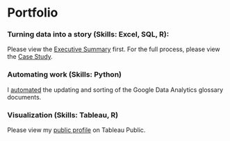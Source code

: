 # Portfolio

### Turning data into a story (Skills: Excel, SQL, R):
Please view the [Executive Summary](https://github.com/dalealberto/ExecutiveSummary/blob/main/Case%20Study%20Executive%20Summary.pdf) first. For the full process, please view the [Case Study](https://dalealberto.github.io/Case_Study_GDA/).


### Automating work (Skills: Python)
I [automated](https://github.com/dalealberto/Case_Study_GDA/tree/main/Python) the updating and sorting of the Google Data Analytics glossary documents.


### Visualization (Skills: Tableau, R)
Please view my [public profile](https://public.tableau.com/app/profile/david.alberto3632/vizzes) on Tableau Public.


